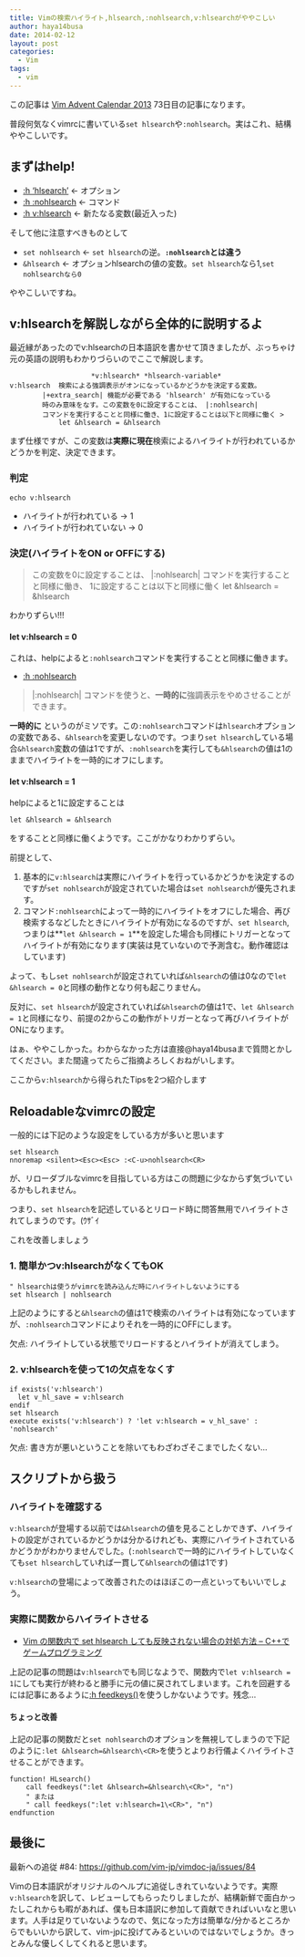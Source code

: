 ```yaml
---
title: Vimの検索ハイライト,hlsearch,:nohlsearch,v:hlsearchがややこしい
author: haya14busa
date: 2014-02-12
layout: post
categories:
  - Vim
tags:
  - vim
---
```

この記事は [Vim Advent Calendar 2013][1] 73日目の記事になります。

普段何気なくvimrcに書いている`set hlsearch`や`:nohlsearch`。実はこれ、結構ややこしいです。

## まずはhelp!

*   [:h &#8216;hlsearch&#8217;][2] <- オプション
*   [:h :nohlsearch][3] <- コマンド
*   [:h v:hlsearch][4] <- 新たなる変数(最近入った)

そして他に注意すべきものとして

*   `set nohlsearch` <- `set hlsearch`の逆。**`:nohlsearch`とは違う**
*   `&hlsearch` <- オプションhlsearchの値の変数。`set hlsearch`なら1,`set nohlsearchなら0`

ややこしいですね。

## v:hlsearchを解説しながら全体的に説明するよ

最近縁があったのでv:hlsearchの日本語訳を書かせて頂きましたが、ぶっちゃけ元の英語の説明もわかりづらいのでここで解説します。

<noscript>
  <pre><code class="language- ">					*v:hlsearch* *hlsearch-variable*
v:hlsearch	検索による強調表示がオンになっているかどうかを決定する変数。
		|+extra_search| 機能が必要である 'hlsearch' が有効になっている
		時のみ意味をなす。この変数を0に設定することは、 |:nohlsearch|
		コマンドを実行することと同様に働き、1に設定することは以下と同様に働く &gt;
			let &hlsearch = &hlsearch</code></pre>
</noscript>

まず仕様ですが、この変数は**実際に現在**検索によるハイライトが行われているかどうかを判定、決定できます。

### 判定

`echo v:hlsearch`

*   ハイライトが行われている -> 1
*   ハイライトが行われていない -> 0

### 決定(ハイライトをON or OFFにする)

> この変数を0に設定することは、 |:nohlsearch| コマンドを実行することと同様に働き、 1に設定することは以下と同様に働く let &hlsearch = &hlsearch

わかりずらい!!!

#### let v:hlsearch = 0

これは、helpによると`:nohlsearch`コマンドを実行することと同様に働きます。

*   [:h :nohlsearch][3]

> |:nohlsearch| コマンドを使うと、**一時的に**強調表示をやめさせることができます。

**一時的に** というのがミソです。この`:nohlsearch`コマンドは`hlsearch`オプションの変数である、`&hlsearch`を変更しないのです。つまり`set hlsearch`している場合`&hlsearch`変数の値は1ですが、`:nohlsearch`を実行しても`&hlsearch`の値は1のままでハイライトを一時的にオフにします。

#### let v:hlsearch = 1

helpによると1に設定することは

`let &hlsearch = &hlsearch`

をすることと同様に働くようです。ここがかなりわかりずらい。

前提として、

1.  基本的に`v:hlsearch`は実際にハイライトを行っているかどうかを決定するのですが`set nohlsearch`が設定されていた場合は`set nohlsearch`が優先されます。
2.  コマンド`:nohlsearch`によって一時的にハイライトをオフにした場合、再び検索するなどしたときにハイライトが有効になるのですが、`set hlsearch`,つまりは**`let &hlsearch = 1`**を設定した場合も同様にトリガーとなってハイライトが有効になります(実装は見ていないので予測含む。動作確認はしています)

よって、もし`set nohlsearch`が設定されていれば`&hlsearch`の値は0なので`let &hlsearch = 0`と同様の動作となり何も起こりません。

反対に、`set hlsearch`が設定されていれば`&hlsearch`の値は1で、`let &hlsearch = 1`と同様になり、前提の2からこの動作がトリガーとなって再びハイライトがONになります。

はぁ、ややこしかった。わからなかった方は直接@haya14busaまで質問とかしてください。また間違ってたらご指摘よろしくおねがいします。

ここから`v:hlsearch`から得られたTipsを2つ紹介します

## Reloadableなvimrcの設定

一般的には下記のような設定をしている方が多いと思います

<noscript>
  <pre><code class="language- ">set hlsearch
nnoremap &lt;silent&gt;&lt;Esc&gt;&lt;Esc&gt; :&lt;C-u&gt;nohlsearch&lt;CR&gt;</code></pre>
</noscript>

が、リローダブルなvimrcを目指している方はこの問題に少なからず気づいているかもしれません。

つまり、`set hlsearch`を記述しているとリロード時に問答無用でハイライトされてしまうのです。(ｳｻﾞｲ

これを改善しましょう

### 1. 簡単かつv:hlsearchがなくてもOK

<noscript>
  <pre><code class="language- ">" hlsearchは使うがvimrcを読み込んだ時にハイライトしないようにする
set hlsearch | nohlsearch</code></pre>
</noscript>

上記のようにすると`&hlsearch`の値は1で検索のハイライトは有効になっていますが、`:nohlsearch`コマンドによりそれを一時的にOFFにします。

欠点: ハイライトしている状態でリロードするとハイライトが消えてしまう。

### 2. v:hlsearchを使って1の欠点をなくす

<noscript>
  <pre><code class="language- ">if exists('v:hlsearch')
  let v_hl_save = v:hlsearch
endif
set hlsearch
execute exists('v:hlsearch') ? 'let v:hlsearch = v_hl_save' : 'nohlsearch'</code></pre>
</noscript>

欠点: 書き方が悪いということを除いてもわざわざそこまでしたくない&#8230;

## スクリプトから扱う

### ハイライトを確認する

`v:hlsearch`が登場する以前では`&hlsearch`の値を見ることしかできず、ハイライトの設定がされているかどうかは分かるけれども、実際にハイライトされているかどうかがわかりませんでした。(`:nohlsearch`で一時的にハイライトしていなくても`set hlsearch`していれば一貫して`&hlsearch`の値は1です)

`v:hlsearch`の登場によって改善されたのはほぼこの一点といってもいいでしょう。

### 実際に関数からハイライトさせる

*   [Vim の関数内で set hlsearch しても反映されない場合の対処方法 &#8211; C++でゲームプログラミング][5]

上記の記事の問題は`v:hlsearch`でも同じなようで、関数内で`let v:hlsearch = 1`にしても実行が終わると勝手に元の値に戻されてしまいます。これを回避するには記事にあるように[:h feedkeys()][6]を使うしかないようです。残念&#8230;

#### ちょっと改善

上記の記事の関数だと`set nohlsearch`のオプションを無視してしまうので下記のように`:let &hlsearch=&hlsearch\<CR>`を使うとよりお行儀よくハイライトさせることができます。

<noscript>
  <pre><code class="language-viml viml">function! HLsearch()
    call feedkeys(":let &hlsearch=&hlsearch\&lt;CR&gt;", "n")
    " または
    " call feedkeys(":let v:hlsearch=1\&lt;CR&gt;", "n")
endfunction</code></pre>
</noscript>

## 最後に

最新への追従 #84: <https://github.com/vim-jp/vimdoc-ja/issues/84>

Vimの日本語訳がオリジナルのヘルプに追従しきれていないようです。実際`v:hlsearch`を訳して、レビューしてもらったりしましたが、結構新鮮で面白かったしこれからも暇があれば、僕も日本語訳に参加して貢献できればいいなと思います。人手は足りていないようなので、気になった方は簡単な/分かるところからでもいいから訳して、vim-jpに投げてみるといいのではないでしょうか。きっとみんな優しくしてくれると思います。

 [1]: http://atnd.org/events/45072
 [2]: http://vim-jp.org/vimdoc-ja/options.html#%27hlsearch%27
 [3]: http://vim-jp.org/vimdoc-ja/pattern.html#:nohlsearch
 [4]: http://vim-jp.org/vimdoc-ja/eval.html#v:hlsearch
 [5]: http://d.hatena.ne.jp/osyo-manga/20131021/1382346459
 [6]: http://vim-jp.org/vimdoc-ja/eval.html#feedkeys%28%29
